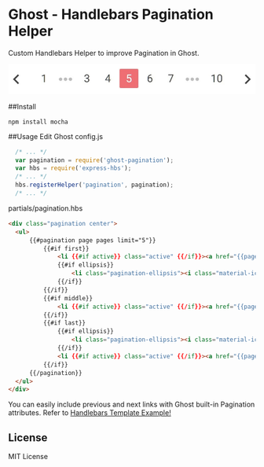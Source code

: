 # Ghost - Handlebars Pagination Helper
Custom Handlebars Helper to improve Pagination in Ghost.

![preview](https://github.com/danielr18/ghost-pagination/raw/master/preview.jpg)

##Install
```
npm install mocha
```
##Usage
Edit Ghost config.js
```javascript
  /* ... */  
  var pagination = require('ghost-pagination');
  var hbs = require('express-hbs');
  /* ... */
  hbs.registerHelper('pagination', pagination);
  /* ... */  
```

partials/pagination.hbs

```html
<div class="pagination center">
  <ul>      
      {{#pagination page pages limit="5"}}
          {{#if first}}
              <li {{#if active}} class="active" {{/if}}><a href="{{page_url n}}">{{n}}</a></li>
              {{#if ellipsis}}
                  <li class="pagination-ellipsis"><i class="material-icons">more_horiz</i></li>
              {{/if}}
          {{/if}}
          {{#if middle}}
              <li {{#if active}} class="active" {{/if}}><a href="{{page_url n}}">{{n}}</a></li>
          {{/if}}
          {{#if last}}
              {{#if ellipsis}}
                  <li class="pagination-ellipsis"><i class="material-icons">more_horiz</i></li>
              {{/if}}
              <li {{#if active}} class="active" {{/if}}><a href="{{page_url n}}">{{n}}</a></li>
          {{/if}}
      {{/pagination}}
  </ul>
</div>
```
You can easily include previous and next links with Ghost built-in Pagination attributes. Refer to [Handlebars Template Example!](examples/pagination.hbs)

## License

MIT License
